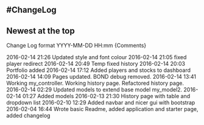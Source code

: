 #ChangeLog
---
Newest at the top
---
Change Log format
	YYYY-MM-DD HH:mm {Comments}

2016-02-14 21:26 Updated style and font colour
2016-02-14 21:05 fixed player redirect
2016-02-14 20:49 Temp fixed history
2016-02-14 20:03 Portfolio added
2016-02-14 17:12 Added players and stocks to dashboard
2016-02-14 14:09 Pages updated. BOND debug removed.
2016-02-14 13:41 Working my_controller. Working history page. Refactored history page. 
2016-02-14 02:29 Updated models to extend base model my_model2.
2016-02-14 01:27 Added models
2016-02-13 21:30 History page with table and dropdown list
2016-02-10 12:29 Added navbar and nicer gui with bootstrap
2016-02-04 16:44 Wrote basic Readme, added application and starter page, added changelog
